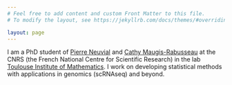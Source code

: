 ```yaml
---
# Feel free to add content and custom Front Matter to this file.
# To modify the layout, see https://jekyllrb.com/docs/themes/#overriding-theme-defaults

layout: page
---
```


I am a PhD student of [Pierre Neuvial](https://www.math.univ-toulouse.fr/~pneuvial/) and [Cathy Maugis-Rabusseau](https://www.math.univ-toulouse.fr/~maugis/) at the CNRS (the French National Centre for Scientific Research) in the lab [Toulouse Institute of Mathematics](https://www.math.univ-toulouse.fr/fr/). I work on developing statistical methods with applications in genomics (scRNAseq) and beyond.  
